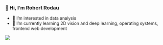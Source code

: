 ### 👋 Hi, I’m Robert Rodau
- 👀 I’m interested in data analysis
- 🌱 I’m currently learning 2D vision and deep learning, operating systems, frontend web development


<img src="https://github-readme-stats.vercel.app/api?username=rrodau&&show_icons=true&title_color=ffffff&icon_color=bb2acf&text_color=daf7dc&bg_color=151515">
<!---
rrodau/rrodau is a ✨ special ✨ repository because its `README.md` (this file) appears on your GitHub profile.
You can click the Preview link to take a look at your changes.
--->
